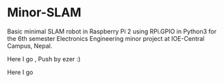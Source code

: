 # Minor-SLAM
Basic minimal SLAM robot in Raspberry Pi 2 using RPi.GPIO in Python3 for the 6th semester Electronics Engineering minor project at IOE-Central Campus, Nepal.


Here I go , Push by ezer :)

Here I go
